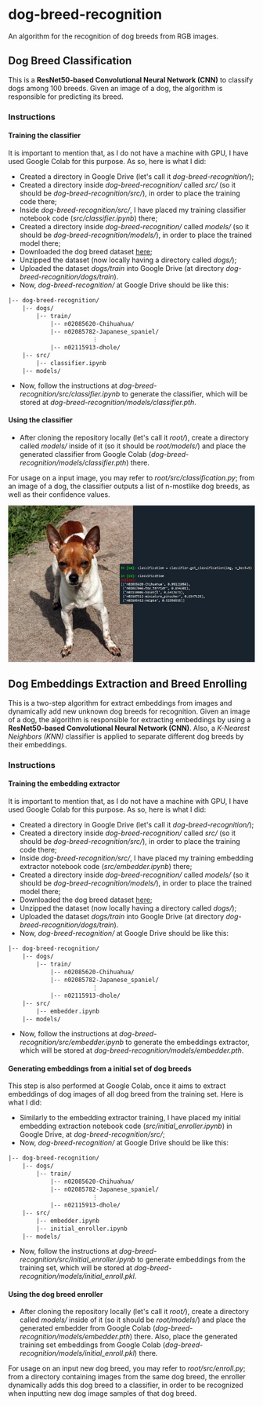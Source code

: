 # dog-breed-recognition
An algorithm for the recognition of dog breeds from RGB images.

## Dog Breed Classification
This is a **ResNet50-based Convolutional Neural Network (CNN)** to classify dogs among 100 breeds. Given an image of a dog, the algorithm is responsible for predicting its breed.

### Instructions

#### Training the classifier

It is important to mention that, as I do not have a machine with GPU, I have used Google Colab for this purpose. As so, here is what I did:
 
- Created a directory in Google Drive (let's call it *dog-breed-recognition/*);
- Created a directory inside *dog-breed-recognition/* called *src/* (so it should be *dog-breed-recognition/src/*), in order to place the training code there;
- Inside *dog-breed-recognition/src/*, I have placed my training classifier notebook code (*src/classifier.ipynb*) there;
- Created a directory inside *dog-breed-recognition/* called *models/* (so it should be *dog-breed-recognition/models/*), in order to place the trained model there;
- Downloaded the dog breed dataset [here](https://drive.google.com/file/d/1DAyRYzZ9B-Nz5hLL9XIm3S3kDI5FBJH0/view);
- Unzipped the dataset (now locally having a directory called *dogs/*);
- Uploaded the dataset *dogs/train* into Google Drive (at directory *dog-breed-recognition/dogs/train*).
- Now, *dog-breed-recognition/* at Google Drive should be like this:
````
|-- dog-breed-recognition/
    |-- dogs/
        |-- train/
            |-- n02085620-Chihuahua/
            |-- n02085782-Japanese_spaniel/
                        ⋮
            |-- n02115913-dhole/
    |-- src/
        |-- classifier.ipynb
    |-- models/
````
- Now, follow the instructions at *dog-breed-recognition/src/classifier.ipynb* to generate the classifier, which will be stored at *dog-breed-recognition/models/classifier.pth*.

#### Using the classifier

- After cloning the repository locally (let's call it *root/*), create a directory called *models/* inside of it (so it should be *root/models/*) and place the generated classifier from Google Colab (*dog-breed-recognition/models/classifier.pth*) there.

For usage on a input image, you may refer to *root/src/classification.py*; from an image of a dog, the classifier outputs a list of n-mostlike dog breeds, as well as their confidence values.

![chihuahua](doc/n02085620_242_pred.jpg)

## Dog Embeddings Extraction and Breed Enrolling
This is a two-step algorithm for extract embeddings from images and dynamically add new unknown dog breeds for recognition. Given an image of a dog, the algorithm is responsible for extracting embeddings by using a **ResNet50-based Convolutional Neural Network (CNN)**. Also, a *K-Nearest Neighbors (KNN)* classifier is applied to separate different dog breeds by their embeddings.

### Instructions

#### Training the embedding extractor

It is important to mention that, as I do not have a machine with GPU, I have used Google Colab for this purpose. As so, here is what I did:
 
- Created a directory in Google Drive (let's call it *dog-breed-recognition/*);
- Created a directory inside *dog-breed-recognition/* called *src/* (so it should be *dog-breed-recognition/src/*), in order to place the training code there;
- Inside *dog-breed-recognition/src/*, I have placed my training embedding extractor notebook code (*src/embedder.ipynb*) there;
- Created a directory inside *dog-breed-recognition/* called *models/* (so it should be *dog-breed-recognition/models/*), in order to place the trained model there;
- Downloaded the dog breed dataset [here](https://drive.google.com/file/d/1DAyRYzZ9B-Nz5hLL9XIm3S3kDI5FBJH0/view);
- Unzipped the dataset (now locally having a directory called *dogs/*);
- Uploaded the dataset *dogs/train* into Google Drive (at directory *dog-breed-recognition/dogs/train*).
- Now, *dog-breed-recognition/* at Google Drive should be like this:
````
|-- dog-breed-recognition/
    |-- dogs/
        |-- train/
            |-- n02085620-Chihuahua/
            |-- n02085782-Japanese_spaniel/
                        ⋮
            |-- n02115913-dhole/
    |-- src/
        |-- embedder.ipynb
    |-- models/
````
- Now, follow the instructions at *dog-breed-recognition/src/embedder.ipynb* to generate the embeddings extractor, which will be stored at *dog-breed-recognition/models/embedder.pth*.

#### Generating embeddings from a initial set of dog breeds

This step is also performed at Google Colab, once it aims to extract embeddings of dog images of all dog breed from the training set. Here is what I did:

- Similarly to the embedding extractor training, I have placed my initial embedding extraction notebook code (*src/initial_enroller.ipynb*) in Google Drive, at *dog-breed-recognition/src/*;
- Now, *dog-breed-recognition/* at Google Drive should be like this:
````
|-- dog-breed-recognition/
    |-- dogs/
        |-- train/
            |-- n02085620-Chihuahua/
            |-- n02085782-Japanese_spaniel/
                        ⋮
            |-- n02115913-dhole/
    |-- src/
        |-- embedder.ipynb
        |-- initial_enroller.ipynb
    |-- models/
````
- Now, follow the instructions at *dog-breed-recognition/src/initial_enroller.ipynb* to generate embeddings from the training set, which will be stored at *dog-breed-recognition/models/initial_enroll.pkl*.

#### Using the dog breed enroller

- After cloning the repository locally (let's call it *root/*), create a directory called *models/* inside of it (so it should be *root/models/*) and place the generated embedder from Google Colab (*dog-breed-recognition/models/embedder.pth*) there. Also, place the generated training set embeddings from Google Colab (*dog-breed-recognition/models/initial_enroll.pkl*) there.

For usage on an input new dog breed, you may refer to *root/src/enroll.py*; from a directory containing images from the same dog breed, the enroller dynamically adds this dog breed to a classifier, in order to be recognized when inputting new dog image samples of that dog breed.